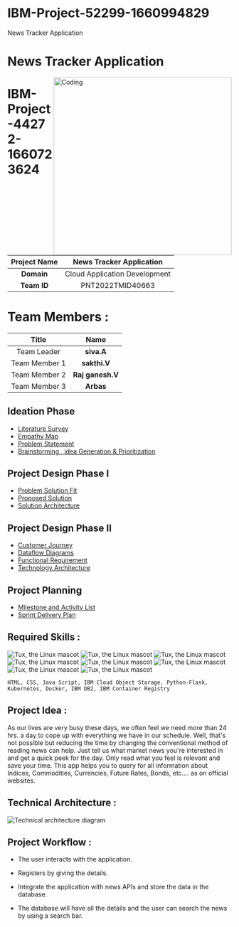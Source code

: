 # IBM-Project-52299-1660994829
News Tracker Application
# News Tracker Application
  
<img align="right" alt="Coding" width="400" src="https://camo.githubusercontent.com/5ddf73ad3a205111cf8c686f687fc216c2946a75005718c8da5b837ad9de78c9/68747470733a2f2f7468756d62732e6766796361742e636f6d2f4576696c4e657874446576696c666973682d736d616c6c2e676966">

# IBM-Project-44272-1660723624

|      **Project Name**     | News Tracker Application |
|:---------------------:|:------------------------------:|
|         **Domain**        |  Cloud Application Development |
|        **Team ID**        |  PNT2022TMID40663 |

# Team Members :
|   **Title**   |         **Name**        |
|:-------------:|:-----------------------:|
|  Team Leader  |  **siva.A**     |
| Team Member 1 |  **sakthi.V**   |
| Team Member 2 |  **Raj ganesh.V**          |
| Team Member 3 |  **Arbas**     |

## Ideation Phase

* [Literature Survey](https://github.com/IBM-EPBL/IBM-Project-44272-1660723624/blob/main/Project%20Design%20%26%20Planning/Ideation%20Phase/Literature%20Survey.pdf)
* [Empathy Map](https://github.com/IBM-EPBL/IBM-Project-44272-1660723624/blob/main/Project%20Design%20%26%20Planning/Ideation%20Phase/Empathy%20Map.pdf)
* [Problem Statement](https://github.com/IBM-EPBL/IBM-Project-44272-1660723624/blob/main/Project%20Design%20%26%20Planning/Ideation%20Phase/Problem%20Statement.pdf)
* [Brainstorming , idea Generation & Prioritization](https://github.com/IBM-EPBL/IBM-Project-44272-1660723624/blob/main/Project%20Design%20%26%20Planning/Ideation%20Phase/Brainstorming-%20Idea%20Generation-%20Prioritizaation.pdf)

## Project Design Phase I

* [Problem Solution Fit](https://github.com/IBM-EPBL/IBM-Project-44272-1660723624/blob/main/Project%20Design%20%26%20Planning/Project%20Design%20Phase%20I/Problem%20Solution%20Fit.pdf)
* [Proposed Solution](https://github.com/IBM-EPBL/IBM-Project-44272-1660723624/blob/main/Project%20Design%20%26%20Planning/Project%20Design%20Phase%20I/Proposed%20Solution.pdf)
* [Solution Architecture](https://github.com/IBM-EPBL/IBM-Project-44272-1660723624/blob/main/Project%20Design%20%26%20Planning/Project%20Design%20Phase%20I/Solution%20Architecture.pdf)

## Project Design Phase II

* [Customer Journey](https://github.com/IBM-EPBL/IBM-Project-44272-1660723624/blob/main/Project%20Design%20%26%20Planning/Project%20Design%20Phase%20II/Customer%20Journey.pdf)
* [Dataflow Diagrams](https://github.com/IBM-EPBL/IBM-Project-44272-1660723624/blob/main/Project%20Design%20%26%20Planning/Project%20Design%20Phase%20II/Dataflow%20Diagrams.pdf)
* [Functional Requirement](https://github.com/IBM-EPBL/IBM-Project-44272-1660723624/blob/main/Project%20Design%20%26%20Planning/Project%20Design%20Phase%20II/Functional%20Requirement.pdf)
* [Technology Architecture](https://github.com/IBM-EPBL/IBM-Project-44272-1660723624/blob/main/Project%20Design%20%26%20Planning/Project%20Design%20Phase%20II/Technology%20Architecture.pdf)

## Project Planning
* [Milestone and Activity List](https://github.com/IBM-EPBL/IBM-Project-44272-1660723624/blob/main/Project%20Design%20%26%20Planning/Project%20Planning/Milestone%20and%20Activity%20List.pdf)
* [Sprint Delivery Plan](https://github.com/IBM-EPBL/IBM-Project-44272-1660723624/blob/main/Project%20Design%20%26%20Planning/Project%20Planning/Sprint%20Delivery%20Plan.pdf)

## Required Skills :
 ![Tux, the Linux mascot](https://img.icons8.com/color/48/40C057/html-5--v1.png)   ![Tux, the Linux mascot](https://img.icons8.com/fluency/48/000000/css3.png) ![Tux, the Linux mascot](https://img.icons8.com/fluency/48/000000/javascript.png) ![Tux, the Linux mascot]( https://img.icons8.com/color/48/000000/kubernetes.png) ![Tux, the Linux mascot](https://img.icons8.com/color/48/000000/docker.png)  ![Tux, the Linux mascot](https://img.icons8.com/fluency/48/000000/python.png)  ![Tux, the Linux mascot]( https://img.icons8.com/ios-filled/50/000000/flask.png) ![Tux, the Linux mascot](https://img.icons8.com/nolan/64/ibm.png)

    HTML, CSS, Java Script, IBM Cloud Object Storage, Python-Flask, Kubernetes, Docker, IBM DB2, IBM Container Registry

## Project Idea :
As our lives are very busy these days, we often feel we need more than 24 hrs. a day to cope up with everything we have in our schedule. Well, that's not possible but reducing the time by changing the conventional method of reading news can help. Just tell us what market news you're interested in and get a quick peek for the day. Only read what you feel is relevant and save your time. This app helps you to query for all information about Indices, Commodities, Currencies, Future Rates, Bonds, etc.… as on official websites.

## Technical Architecture :
![Technical architecture diagram](https://lh4.googleusercontent.com/WxV5D1L-EMl3jnFqZS9L9w9oFOkzbID-ACQyYIyzvrAYaUxp-Ry_tbCPd9xG0YKPhV97C3yayncVX49Lnbv9tJE1O7SzpvhWtCADTaikdF-aKo2Ie7JOld9iysZB8R0tzDvUthOx)

## Project Workflow :

 - The user interacts with the application.

 - Registers by giving the details.

 - Integrate the application with news APIs and store the data in the database.

 - The database will have all the details and the user can search the news by using a search bar.
